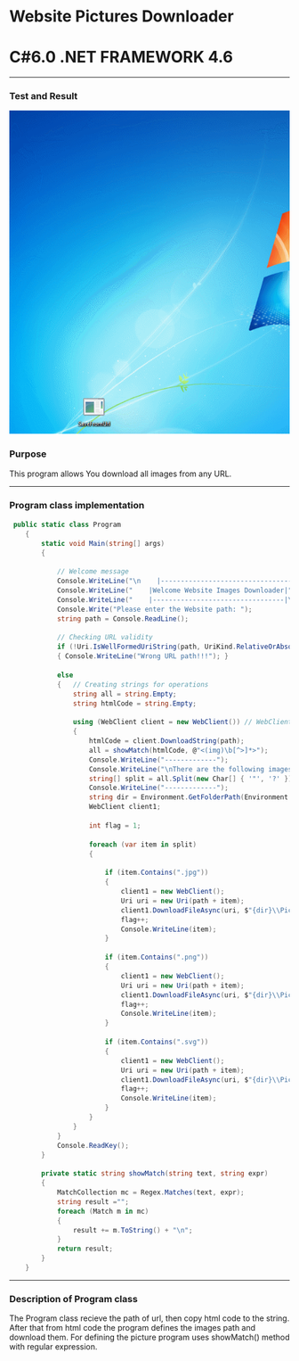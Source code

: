 # 
# Website Pictures Downloader
# C#6.0  .NET FRAMEWORK 4.6

----

### Test and Result

![gif source](https://github.com/shtigran/WebsitePicturesDownloader/blob/master/gif.gif)

### Purpose
This program allows You download all images from any URL.

----

### Program class implementation
```c#
 public static class Program
    {
        static void Main(string[] args)
        {

            // Welcome message
            Console.WriteLine("\n    |---------------------------------|");
            Console.WriteLine("    |Welcome Website Images Downloader|");
            Console.WriteLine("    |---------------------------------|\n\n");
            Console.Write("Please enter the Website path: ");
            string path = Console.ReadLine();

            // Checking URL validity          
            if (!Uri.IsWellFormedUriString(path, UriKind.RelativeOrAbsolute))
            { Console.WriteLine("Wrong URL path!!!"); }
             
            else
            {   // Creating strings for operations
                string all = string.Empty;
                string htmlCode = string.Empty;

                using (WebClient client = new WebClient()) // WebClient class inherits IDisposable 
                {
                    htmlCode = client.DownloadString(path);
                    all = showMatch(htmlCode, @"<(img)\b[^>]*>"); 
                    Console.WriteLine("-------------");
                    Console.WriteLine("\nThere are the following images: ");
                    string[] split = all.Split(new Char[] { '"', '?' });
                    Console.WriteLine("-------------");
                    string dir = Environment.GetFolderPath(Environment.SpecialFolder.Desktop);
                    WebClient client1;

                    int flag = 1;

                    foreach (var item in split)
                    {

                        if (item.Contains(".jpg"))
                        {
                            client1 = new WebClient();
                            Uri uri = new Uri(path + item);
                            client1.DownloadFileAsync(uri, $"{dir}\\Picture{flag}.jpg");
                            flag++;
                            Console.WriteLine(item);
                        }

                        if (item.Contains(".png"))
                        {
                            client1 = new WebClient();
                            Uri uri = new Uri(path + item);
                            client1.DownloadFileAsync(uri, $"{dir}\\Picture{flag}.png");
                            flag++;
                            Console.WriteLine(item);
                        }

                        if (item.Contains(".svg"))
                        {
                            client1 = new WebClient();
                            Uri uri = new Uri(path + item);
                            client1.DownloadFileAsync(uri, $"{dir}\\Picture{flag}.svg");
                            flag++;
                            Console.WriteLine(item);
                        }
                    }
                }
            }
            Console.ReadKey();
        }

        private static string showMatch(string text, string expr)
        {
            MatchCollection mc = Regex.Matches(text, expr);
            string result ="";
            foreach (Match m in mc)
            {
                result += m.ToString() + "\n";             
            }
            return result;
        }
    }
```
----

### Description of Program class
The Program class recieve the path of url, then copy html code to the string. After that from html code the program defines the images path and download them. For defining the picture program uses showMatch() method with regular expression.
